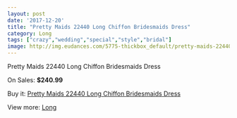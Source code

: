 ```yaml
---
layout: post
date: '2017-12-20'
title: "Pretty Maids 22440 Long Chiffon Bridesmaids Dress"
category: Long
tags: ["crazy","wedding","special","style","bridal"]
image: http://img.eudances.com/5775-thickbox_default/pretty-maids-22440-long-chiffon-bridesmaids-dress.jpg
---
```

Pretty Maids 22440 Long Chiffon Bridesmaids Dress

On Sales: **$240.99**
<a href="https://www.eudances.com/en/long/2017-pretty-maids-22440-long-chiffon-bridesmaids-dress.html"><amp-img layout="responsive" width="600" height="600" src="//img.eudances.com/5775-thickbox_default/pretty-maids-22440-long-chiffon-bridesmaids-dress.jpg" alt="Pretty Maids 22440 Long Chiffon Bridesmaids Dress 0" /></a>
<a href="https://www.eudances.com/en/long/2017-pretty-maids-22440-long-chiffon-bridesmaids-dress.html"><amp-img layout="responsive" width="600" height="600" src="//img.eudances.com/5776-thickbox_default/pretty-maids-22440-long-chiffon-bridesmaids-dress.jpg" alt="Pretty Maids 22440 Long Chiffon Bridesmaids Dress 1" /></a>

Buy it: [Pretty Maids 22440 Long Chiffon Bridesmaids Dress](https://www.eudances.com/en/long/2017-pretty-maids-22440-long-chiffon-bridesmaids-dress.html "Pretty Maids 22440 Long Chiffon Bridesmaids Dress")

View more: [Long](https://www.eudances.com/en/21-long "Long")